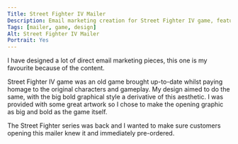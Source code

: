 ```yaml
---
Title: Street Fighter IV Mailer
Description: Email marketing creation for Street Fighter IV game, featuring a design as bold as the gameplay.
Tags: [mailer, game, design]
Alt: Street Fighter IV Mailer
Portrait: Yes
---
```

I have designed a lot of direct email marketing pieces, this one is my favourite because of the content.

Street Fighter IV game was an old game brought up-to-date whilst paying homage to the original characters and gameplay. My design aimed to do the same, with the big bold graphical style a derivative of this aesthetic. I was provided with some great artwork so I chose to make the opening graphic as big and bold as the game itself.

The Street Fighter series was back and I wanted to make sure customers opening this mailer knew it and immediately pre-ordered.